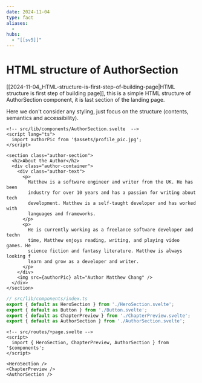 ```yaml
---
date: 2024-11-04
type: fact
aliases:
  -
hubs:
  - "[[sv5]]"
---
```


# HTML structure of AuthorSection

[[2024-11-04_HTML-structure-is-first-step-of-building-page|HTML structure is first step of building page]], this is a simple HTML structure of AuthorSection component, it is last section of the landing page.

Here we don't consider any styling, just focus on the structure (contents, semantics and accessibility).

```svelte
<!-- src/lib/components/AuthorSection.svelte  -->
<script lang="ts">
  import authorPic from '$assets/profile_pic.jpg';
</script>

<section class="author-section">
  <h2>About the Author</h2>
  <div class="author-container">
    <div class="author-text">
      <p>
        Matthew is a software engineer and writer from the UK. He has been 
        industry for over 10 years and has a passion for writing about tech
        development. Matthew is a self-taught developer and has worked with
        languages and frameworks.
      </p>
      <p>
        He is currently working as a freelance software developer and techn
        time, Matthew enjoys reading, writing, and playing video games. He 
        science fiction and fantasy literature. Matthew is always looking f
        learn and grow as a developer and writer.
      </p>
    </div>
    <img src={authorPic} alt="Author Matthew Chang" />
  </div>
</section>
```

```ts
// src/lib/components/index.ts 
export { default as HeroSection } from './HeroSection.svelte';
export { default as Button } from './Button.svelte';
export { default as ChapterPreview } from './ChapterPreview.svelte';
export { default as AuthorSection } from './AuthorSection.svelte';

```

```svelte
<!-- src/routes/+page.svelte -->
<script>
  import { HeroSection, ChapterPreview, AuthorSection } from '$components';
</script>

<HeroSection />
<ChapterPreview />
<AuthorSection />

```

